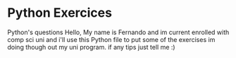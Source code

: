 # Python Exercices 
Python's questions
Hello, My name is Fernando and im current enrolled with comp sci uni and i'll use this Python file to put some of the exercises im doing though out my uni program.
if any tips just tell me :)
